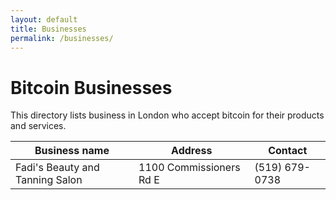 ```yaml
---
layout: default
title: Businesses 
permalink: /businesses/
---
```


# Bitcoin Businesses

This directory lists business in London who accept bitcoin for their products and services.

| Business name | Address | Contact |
| --- | --- | ---|
| Fadi's Beauty and Tanning Salon | 1100 Commissioners Rd E | (519) 679-0738|
